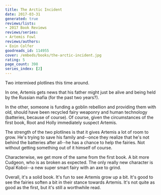 ```yaml
---
title: The Arctic Incident
date: 2017-03-31
generated: true
reviews/lists:
- 2017 Book Reviews
reviews/series:
- Artemis Fowl
reviews/authors:
- Eoin Colfer
goodreads_id: 114955
cover: /embeds/books/the-arctic-incident.jpg
rating: 5
page_count: 398
series_index: [2]
---
```

Two intermixed plotlines this time around.  

In one, Artemis gets news that his father might just be alive and being held by the Russian mafia (for the past two years?).  

<!--more-->

In the other, someone is funding a goblin rebellion and providing them with old, should have been recycled fairy weaponry and human technology (batteries, because of course). Of course, given the circumstances of the first book, Root and Holly immediately suspect Artemis.  

The strength of the two plotlines is that it gives Artemis a lot of room to grow. He's trying to save his family and--once they realize that he's not behind the batteries after all--he has a chance to help the fairies. Not without getting something out of it himself of course.  

Characterwise, we get more of the same from the first book. A bit more Cudgeon, who is as broken as expected. The only really new character is Opal Koboi--a new super smart fairy with an axe to grind.  

Overall, it's a solid book. It's fun to see Artemis grow up a bit. It's good to see the fairies soften a bit in their stance towards Artemis. It's not quite as good as the first, but it's still a worthwhile read.